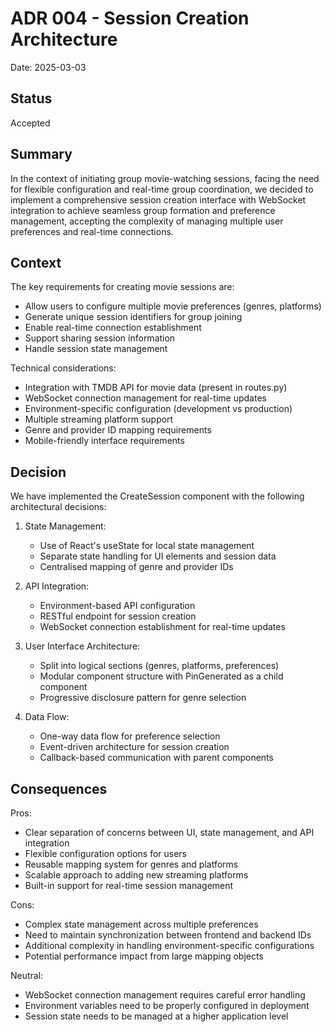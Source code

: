 # ADR 004 - Session Creation Architecture

Date: 2025-03-03

## Status
Accepted

## Summary
In the context of initiating group movie-watching sessions, facing the need for flexible configuration and real-time group coordination, we decided to implement a comprehensive session creation interface with WebSocket integration to achieve seamless group formation and preference management, accepting the complexity of managing multiple user preferences and real-time connections.

## Context
The key requirements for creating movie sessions are:
- Allow users to configure multiple movie preferences (genres, platforms)
- Generate unique session identifiers for group joining
- Enable real-time connection establishment
- Support sharing session information
- Handle session state management

Technical considerations:
- Integration with TMDB API for movie data (present in routes.py)
- WebSocket connection management for real-time updates
- Environment-specific configuration (development vs production)
- Multiple streaming platform support
- Genre and provider ID mapping requirements
- Mobile-friendly interface requirements

## Decision
We have implemented the CreateSession component with the following architectural decisions:

1. State Management:
   - Use of React's useState for local state management
   - Separate state handling for UI elements and session data
   - Centralised mapping of genre and provider IDs

2. API Integration:
   - Environment-based API configuration
   - RESTful endpoint for session creation
   - WebSocket connection establishment for real-time updates

3. User Interface Architecture:
   - Split into logical sections (genres, platforms, preferences)
   - Modular component structure with PinGenerated as a child component
   - Progressive disclosure pattern for genre selection

4. Data Flow:
   - One-way data flow for preference selection
   - Event-driven architecture for session creation
   - Callback-based communication with parent components

## Consequences

Pros:
- Clear separation of concerns between UI, state management, and API integration
- Flexible configuration options for users
- Reusable mapping system for genres and platforms
- Scalable approach to adding new streaming platforms
- Built-in support for real-time session management

Cons:
- Complex state management across multiple preferences
- Need to maintain synchronization between frontend and backend IDs
- Additional complexity in handling environment-specific configurations
- Potential performance impact from large mapping objects

Neutral:
- WebSocket connection management requires careful error handling
- Environment variables need to be properly configured in deployment
- Session state needs to be managed at a higher application level
